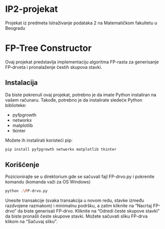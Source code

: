 # IP2-projekat
Projekat iz predmeta Istraživanje podataka 2 na Matematičkom fakultetu u Beogradu

# FP-Tree Constructor

Ovaj projekat predstavlja implementaciju algoritma FP-rasta za generisanje FP-drveta i pronalaženje čestih skupova stavki.

## Instalacija

Da biste pokrenuli ovaj projekat, potrebno je da imate Python instaliran na vašem računaru. Takođe, potrebno je da instalirate sledeće Python biblioteke:

- pyfpgrowth
- networkx
- matplotlib
- tkinter

Možete ih instalirati koristeći pip:

```bash
pip install pyfpgrowth networkx matplotlib tkinter
```

## Korišćenje

Pozicionirajte se u direktorium gde se sačuvali fajl FP-drvo.py i pokrenite komandu (komanda važi za OS Windows)
```bash
python .\FP-drvo.py
```
Unesite transakcije (svaka transakcija u novom redu, stavke između razdvojene razmakom) i minimalnu podršku, a zatim kliknite na “Nacrtaj FP-drvo” da biste generisali FP-drvo. Kliknite na “Odredi česte skupove stavki” da biste pronašli česte skupove stavki. Možete sačuvati sliku FP-drva klikom na “Sačuvaj sliku”.
